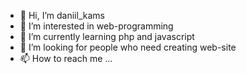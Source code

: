 - 👋 Hi, I’m daniil_kams
- 👀 I’m interested in web-programming
- 🌱 I’m currently learning php and javascript
- 💞️ I’m looking for people who need creating web-site
- 📫 How to reach me ...

<!---
daniilkams/daniilkams is a ✨ special ✨ repository because its `README.md` (this file) appears on your GitHub profile.
You can click the Preview link to take a look at your changes.
--->
